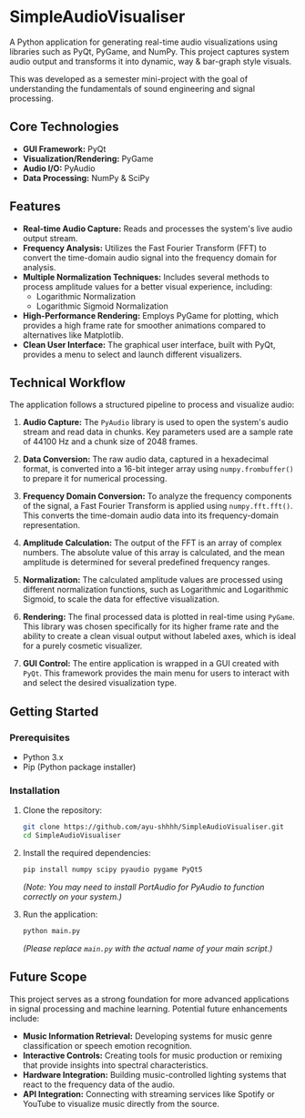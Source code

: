 # SimpleAudioVisualiser

A Python application for generating real-time audio visualizations using libraries such as PyQt, PyGame, and NumPy. This project captures system audio output and transforms it into dynamic, way & bar-graph style visuals.

This was developed as a semester mini-project with the goal of understanding the fundamentals of sound engineering and signal processing.

## Core Technologies

* **GUI Framework:** PyQt
* **Visualization/Rendering:** PyGame
* **Audio I/O:** PyAudio
* **Data Processing:** NumPy & SciPy

## Features

* **Real-time Audio Capture:** Reads and processes the system's live audio output stream.
* **Frequency Analysis:** Utilizes the Fast Fourier Transform (FFT) to convert the time-domain audio signal into the frequency domain for analysis.
* **Multiple Normalization Techniques:** Includes several methods to process amplitude values for a better visual experience, including:
    * Logarithmic Normalization
    * Logarithmic Sigmoid Normalization
* **High-Performance Rendering:** Employs PyGame for plotting, which provides a high frame rate for smoother animations compared to alternatives like Matplotlib.
* **Clean User Interface:** The graphical user interface, built with PyQt, provides a menu to select and launch different visualizers.

## Technical Workflow

The application follows a structured pipeline to process and visualize audio:

1.  **Audio Capture:** The `PyAudio` library is used to open the system's audio stream and read data in chunks. Key parameters used are a sample rate of 44100 Hz and a chunk size of 2048 frames.

2.  **Data Conversion:** The raw audio data, captured in a hexadecimal format, is converted into a 16-bit integer array using `numpy.frombuffer()` to prepare it for numerical processing.

3.  **Frequency Domain Conversion:** To analyze the frequency components of the signal, a Fast Fourier Transform is applied using `numpy.fft.fft()`. This converts the time-domain audio data into its frequency-domain representation.

4.  **Amplitude Calculation:** The output of the FFT is an array of complex numbers. The absolute value of this array is calculated, and the mean amplitude is determined for several predefined frequency ranges.

5.  **Normalization:** The calculated amplitude values are processed using different normalization functions, such as Logarithmic and Logarithmic Sigmoid, to scale the data for effective visualization.

6.  **Rendering:** The final processed data is plotted in real-time using `PyGame`. This library was chosen specifically for its higher frame rate and the ability to create a clean visual output without labeled axes, which is ideal for a purely cosmetic visualizer.

7.  **GUI Control:** The entire application is wrapped in a GUI created with `PyQt`. This framework provides the main menu for users to interact with and select the desired visualization type.

## Getting Started

### Prerequisites

* Python 3.x
* Pip (Python package installer)

### Installation

1.  Clone the repository:
    ```bash
    git clone https://github.com/ayu-shhhh/SimpleAudioVisualiser.git
    cd SimpleAudioVisualiser
    ```

2.  Install the required dependencies:
    ```bash
    pip install numpy scipy pyaudio pygame PyQt5
    ```
    *(Note: You may need to install PortAudio for PyAudio to function correctly on your system.)*

3.  Run the application:
    ```bash
    python main.py
    ```
    *(Please replace `main.py` with the actual name of your main script.)*

## Future Scope

This project serves as a strong foundation for more advanced applications in signal processing and machine learning. Potential future enhancements include:

* **Music Information Retrieval:** Developing systems for music genre classification or speech emotion recognition.
* **Interactive Controls:** Creating tools for music production or remixing that provide insights into spectral characteristics.
* **Hardware Integration:** Building music-controlled lighting systems that react to the frequency data of the audio.
* **API Integration:** Connecting with streaming services like Spotify or YouTube to visualize music directly from the source.

